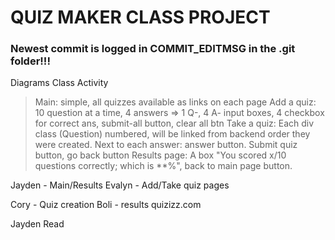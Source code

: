 # QUIZ MAKER CLASS PROJECT

### Newest commit is logged in COMMIT_EDITMSG in the .git folder!!!

Diagrams
Class
Activity


>Main: simple, all quizzes available as links on each page
>Add a quiz: 10 question at a time, 4 answers => 1 Q-, 4 A- input boxes, 4 checkbox for correct ans, submit-all button, clear all btn
>Take a quiz: Each div class (Question) numbered, will be linked from backend order they were created. Next to each answer: answer button. Submit quiz button, go back button
>Results page: A box "You scored x/10 questions correctly; which is **%", back to main page button.


Jayden - Main/Results
Evalyn - Add/Take quiz pages

Cory - Quiz creation
Boli - results
quizizz.com

Jayden Read
